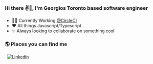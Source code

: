 ### Hi there :v:🌝, I'm Georgios Toronto based software engineer


- 👨‍💻 Currently Working [@CircleCI](https://github.com/circleci) 
- :heart: All things Javascript/Typescript
- ✨ Always looking to collaborate on something cool

### 🌎 Places you can find me
&nbsp;
[![Linkedin](https://img.shields.io/badge/linkedin-%230077B5.svg?&style=for-the-badge&logo=linkedin&logoColor=white)](https://www.linkedin.com/in/https://www.linkedin.com/in/georgios-psarakis-5b4609122//)
